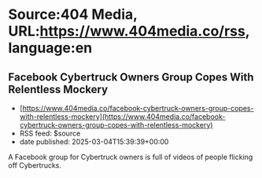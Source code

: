 # Source:404 Media, URL:https://www.404media.co/rss, language:en

## Facebook Cybertruck Owners Group Copes With Relentless Mockery
 - [https://www.404media.co/facebook-cybertruck-owners-group-copes-with-relentless-mockery](https://www.404media.co/facebook-cybertruck-owners-group-copes-with-relentless-mockery)
 - RSS feed: $source
 - date published: 2025-03-04T15:39:39+00:00

A Facebook group for Cybertruck owners is full of videos of people flicking off Cybertrucks.

